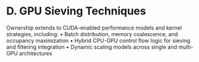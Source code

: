 # D. GPU Sieving Techniques

Ownership extends to CUDA-enabled performance models and kernel strategies, including:
• Batch distribution, memory coalescence, and occupancy maximization
• Hybrid CPU-GPU control flow logic for sieving and filtering integration
• Dynamic scaling models across single and multi-GPU architectures

